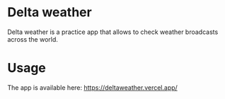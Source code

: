 # Delta weather

Delta weather is a practice app that allows to check weather broadcasts across the world.

# Usage

The app is available here: https://deltaweather.vercel.app/